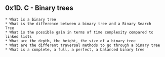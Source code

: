 ## 0x1D. C - Binary trees ##

	* What is a binary tree
	* What is the difference between a binary tree and a Binary Search Tree
	* What is the possible gain in terms of time complexity compared to linked lists
	* What are the depth, the height, the size of a binary tree
	* What are the different traversal methods to go through a binary tree
	* What is a complete, a full, a perfect, a balanced binary tree
